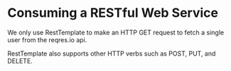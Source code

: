 # Consuming a RESTful Web Service


We only use RestTemplate to make an HTTP GET request to fetch a single user from the reqres.io api.
 
RestTemplate also supports other HTTP verbs such as POST, PUT, and DELETE.